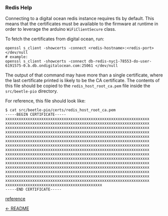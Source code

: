 ### Redis Help

Connecting to a digital ocean redis instance requires tls by default. This means that the
certificates must be available to the firmware at runtime in order to leverage the arduino
`WiFiClientSecure` class.

To fetch the certificates from digital ocean, run:

```
openssl s_client -showcerts -connect <redis-hostname>:<redis-port> </dev/null
# example:
openssl s_client -showcerts -connect db-redis-nyc1-78553-do-user-6191575-0.b.db.ondigitalocean.com:25061 </dev/null
```

The output of that command may have more than a single certificate, where the last certificate
printed is likely to be the CA certificate. The contents of this file should be copied to the
`redis_host_root_ca.pem` file inside the `src/beetle-pio` directory.

For reference, this file should look like:

```
$ cat src/beetle-pio/certs/redis_host_root_ca.pem
-----BEGIN CERTIFICATE-----
xxxxxxxxxxxxxxxxxxxxxxxxxxxxxxxxxxxxxxxxxxxxxxxxxxxxxxxxxxxxxxxx
xxxxxxxxxxxxxxxxxxxxxxxxxxxxxxxxxxxxxxxxxxxxxxxxxxxxxxxxxxxxxxxx
xxxxxxxxxxxxxxxxxxxxxxxxxxxxxxxxxxxxxxxxxxxxxxxxxxxxxxxxxxxxxxxx
xxxxxxxxxxxxxxxxxxxxxxxxxxxxxxxxxxxxxxxxxxxxxxxxxxxxxxxxxxxxxxxx
xxxxxxxxxxxxxxxxxxxxxxxxxxxxxxxxxxxxxxxxxxxxxxxxxxxxxxxxxxxxxxxx
xxxxxxxxxxxxxxxxxxxxxxxxxxxxxxxxxxxxxxxxxxxxxxxxxxxxxxxxxxxxxxxx
xxxxxxxxxxxxxxxxxxxxxxxxxxxxxxxxxxxxxxxxxxxxxxxxxxxxxxxxxxxxxxxx
xxxxxxxxxxxxxxxxxxxxxxxxxxxxxxxxxxxxxxxxxxxxxxxxxxxxxxxxxxxxxxxx
xxxxxxxxxxxxxxxxxxxxxxxxxxxxxxxxxxxxxxxxxxxxxxxxxxxxxxxxxxxxxxxx
xxxxxxxxxxxxxxxxxxxxxxxxxxxxxxxxxxxxxxxxxxxxxxxxxxxxxxxxxxxxxxxx
xxxxxxxxxxxxxxxxxxxxxxxxxxxxxxxxxxxxxxxxxxxxxxxxxxxxxxxxxxxxxxxx
xxxxxxxxxxxxxxxxxxxxxxxxxxxxxxxxxxxxxxxxxxxxxxxxxxxxxxxxxxxxxxxx
xxxxxxxxxxxxxxxxxxxxxxxxxxxxxxxxxxxxxxxxxxxxxxxxxxxxxxxxxxxxxxxx
xxxxxxxxxxxxxxxxxxxxxxxxxxxxxxxxxxxxxxxxxxxxxxxxxxxxxxxxxxxxxxxx
xxxxxxxxxxxxxxxxxxxxxxxxxxxxxxxxxxxxxxxxxxxxxxxxxxxxxxxxxxxxxxxx
xxxxxxxxxxxxxxxxxxxxxxxxxxxxxxxxxxxxxxxxxxx
-----END CERTIFICATE-----
```

[reference](https://www.baeldung.com/linux/ssl-certificates)

[← README](./README.md)
